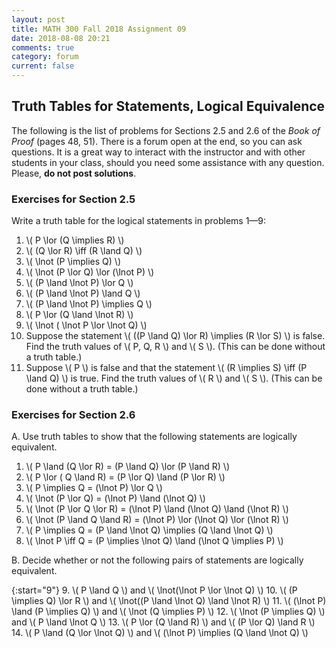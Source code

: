 ```yaml
---
layout: post
title: MATH 300 Fall 2018 Assignment 09
date: 2018-08-08 20:21
comments: true
category: forum
current: false
---
```


## Truth Tables for Statements, Logical Equivalence

<div class="alert alert-info">
	The following is the list of problems for Sections 2.5 and 2.6 of the <em>Book of Proof</em> (pages 48, 51).  There is a forum open at the end, so you can ask questions.  It is a great way to interact with the instructor and with other students in your class, should you need some assistance with any question. Please, <strong>do not post solutions</strong>.
</div>

### Exercises for Section 2.5

Write a truth table for the logical statements in problems 1—9:

1. \\( P \lor (Q \implies R) \\)
2. \\( (Q \lor R) \iff (R \land Q) \\)
3. \\( \lnot (P \implies Q) \\)
4. \\( \lnot (P \lor Q) \lor (\lnot P) \\)
5. \\( (P \land \lnot P) \lor Q \\)
6. \\( (P \land \lnot P) \land Q \\)
7. \\( (P \land \lnot P) \implies Q \\)
8. \\( P \lor (Q \land \lnot R) \\)
9. \\( \lnot ( \lnot P \lor \lnot Q) \\)
10. Suppose the statement \\( ((P \land Q) \lor R) \implies (R \lor S) \\) is false.   Find the truth values of \\( P, Q, R \\) and \\( S \\).  (This can be done without a truth table.)
11. Suppose \\( P \\) is false and that the statement \\( (R \implies S) \iff (P \land Q) \\) is true.  Find the truth values of \\( R \\) and \\( S  \\).  (This can be done without a truth table.)


### Exercises for Section 2.6

A. Use truth tables to show that the following statements are logically equivalent.
1. \\( P \land (Q \lor R) = (P \land Q) \lor (P \land R) \\)
2. \\( P \lor ( Q \land R) = (P \lor Q) \land (P \lor R) \\)
3. \\( P \implies Q = (\lnot P) \lor Q \\)
4. \\( \lnot (P \lor Q) = (\lnot P) \land (\lnot Q) \\)
5. \\( \lnot (P \lor Q \lor R) = (\lnot P) \land (\lnot Q) \land (\lnot R) \\)
6. \\( \lnot (P \land Q \land R) = (\lnot P) \lor (\lnot Q) \lor (\lnot R) \\)
7. \\( P \implies Q = (P \land \lnot Q) \implies (Q \land \lnot Q) \\)
8. \\( \lnot P \iff Q = (P \implies \lnot Q) \land (\lnot Q \implies P) \\)


 B. Decide whether or not the following pairs of statements are logically equivalent.

{:start="9"}
9. \\( P \land Q \\) and \\( \lnot(\lnot P \lor \lnot Q) \\)
10. \\( (P \implies Q) \lor R \\) and \\( \lnot((P \land \lnot Q) \land \lnot R) \\)
11. \\( (\lnot P) \land (P \implies Q) \\) and \\( \lnot (Q \implies P) \\)
12. \\( \lnot (P \implies Q) \\) and \\( P \land \lnot Q \\)
13. \\( P \lor (Q \land R) \\) and \\( (P \lor Q) \land R \\)
14. \\( P \land (Q \lor \lnot Q) \\) and \\( (\lnot P) \implies (Q \land \lnot Q) \\)

